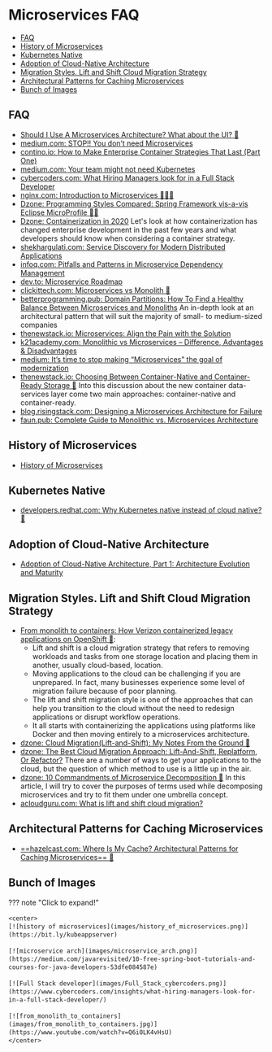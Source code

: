 # Microservices FAQ
- [FAQ](#faq)
- [History of Microservices](#history-of-microservices)
- [Kubernetes Native](#kubernetes-native)
- [Adoption of Cloud-Native Architecture](#adoption-of-cloud-native-architecture)
- [Migration Styles. Lift and Shift Cloud Migration Strategy](#migration-styles-lift-and-shift-cloud-migration-strategy)
- [Architectural Patterns for Caching Microservices](#architectural-patterns-for-caching-microservices)
- [Bunch of Images](#bunch-of-images)
  
## FAQ
- [Should I Use A Microservices Architecture? What about the UI? 🌟](https://www.jamesmichaelhickey.com/microservices-architecture/)
- [medium.com: STOP!! You don’t need Microservices](https://medium.com/@ebin/stop-you-dont-need-microservices-dc732d70b3e0)
- [contino.io: How to Make Enterprise Container Strategies That Last (Part One)](https://www.contino.io/insights/how-to-make-enterprise-container-strategies-that-last-part-one)
- [medium.com: Your team might not need Kubernetes](https://medium.com/faun/your-team-might-not-need-kubernetes-57240e8d554a)
- [cybercoders.com: What Hiring Managers look for in a Full Stack Developer](https://www.cybercoders.com/insights/what-hiring-managers-look-for-in-a-full-stack-developer/)
- [nginx.com: Introduction to Microservices 🌟🌟🌟](https://www.nginx.com/blog/introduction-to-microservices/)
- [Dzone: Programming Styles Compared: Spring Framework vis-a-vis Eclipse MicroProfile 🌟🌟](https://dzone.com/articles/programming-styles-spring-boot-vis-a-vis-with-ecli)
- [Dzone: Containerization in 2020](https://dzone.com/articles/containerization-in-2020) Let's look at how containerization has changed enterprise development in the past few years and what developers should know when considering a container strategy.
- [shekhargulati.com: Service Discovery for Modern Distributed Applications](https://shekhargulati.com/2018/08/01/week-1-service-discovery-for-modern-distributed-applications/)
- [infoq.com: Pitfalls and Patterns in Microservice Dependency Management](https://www.infoq.com/articles/pitfalls-patterns-microservice-dependency-management/)
- [dev.to: Microservice Roadmap](https://dev.to/majidqafouri/microservice-roadmap-4mci)
- [clickittech.com: Microservices vs Monolith 🌟](https://www.clickittech.com/devops/microservices-vs-monolith/)
- [betterprogramming.pub: Domain Partitions: How To Find a Healthy Balance Between Microservices and Monoliths](https://betterprogramming.pub/domain-partitions-how-to-find-a-healthy-balance-between-microservices-and-monoliths-2cd74206559) An in-depth look at an architectural pattern that will suit the majority of small- to medium-sized companies
- [thenewstack.io: Microservices: Align the Pain with the Solution](https://thenewstack.io/microservices-align-the-pain-with-the-solution/)
- [k21academy.com: Monolithic vs Microservices – Difference, Advantages & Disadvantages](https://k21academy.com/docker-kubernetes/monolithic-vs-microservices/)
- [medium: It’s time to stop making “Microservices” the goal of modernization](https://medium.com/ibm-garage/its-time-to-stop-making-microservices-the-goal-of-modernization-71758b400287)
- [thenewstack.io: Choosing Between Container-Native and Container-Ready Storage 🌟](https://thenewstack.io/choosing-between-container-native-and-container-ready-storage/) Into this discussion about the new container data-services layer come two main approaches: container-native and container-ready.
- [blog.risingstack.com: Designing a Microservices Architecture for Failure](https://blog.risingstack.com/designing-microservices-architecture-for-failure/)
- [faun.pub: Complete Guide to Monolithic vs. Microservices Architecture](https://faun.pub/complete-guide-to-monolithic-vs-microservices-architecture-fe1858c2cfef?gi=e90ac9ae47ab)

## History of Microservices
- [History of Microservices](https://bit.ly/kubeappserver)

## Kubernetes Native
- [developers.redhat.com: Why Kubernetes native instead of cloud native? 🌟](https://developers.redhat.com/blog/2020/04/08/why-kubernetes-native-instead-of-cloud-native/)

## Adoption of Cloud-Native Architecture
- [Adoption of Cloud-Native Architecture, Part 1: Architecture Evolution and Maturity](https://www.infoq.com/articles/cloud-native-architecture-adoption-part1/)

## Migration Styles. Lift and Shift Cloud Migration Strategy
- [From monolith to containers: How Verizon containerized legacy applications on OpenShift 🌟](https://www.youtube.com/watch?v=Q6i0LK4vHsU):
    - Lift and shift is a cloud migration strategy that refers to removing workloads and tasks from one storage location and placing them in another, usually cloud-based, location.
    - Moving applications to the cloud can be challenging if you are unprepared. In fact, many businesses experience some level of migration failure because of poor planning.
    - The lift and shift migration style is one of the approaches that can help you transition to the cloud without the need to redesign applications or disrupt workflow operations.
    - It all starts with containerizing the applications using platforms like Docker and then moving entirely to a microservices architecture.
- [dzone: Cloud Migration(Lift-and-Shift): My Notes From the Ground 🌟](https://dzone.com/articles/lift-and-shift-my-experience-on-the-ground)
- [dzone: The Best Cloud Migration Approach: Lift-And-Shift, Replatform, Or Refactor?](https://dzone.com/articles/the-best-cloud-migration-approach-lift-and-shift-r) There are a number of ways to get your applications to the cloud, but the question of which method to use is a little up in the air.
- [dzone: 10 Commandments of Microservice Decomposition 🌟](https://dzone.com/articles/10-commandments-on-microservice-decomposition) In this article, I will try to cover the purposes of terms used while decomposing microservices and try to fit them under one umbrella concept.
- [acloudguru.com: What is lift and shift cloud migration?](https://acloudguru.com/blog/business/what-is-lift-and-shift-cloud-migration)

## Architectural Patterns for Caching Microservices
- [==hazelcast.com: Where Is My Cache? Architectural Patterns for Caching Microservices== 🌟](https://hazelcast.com/blog/architectural-patterns-for-caching-microservices/)

## Bunch of Images
??? note "Click to expand!"

	<center>
	[![history of microservices](images/history_of_microservices.png)](https://bit.ly/kubeappserver)

	[![microservice arch](images/microservice_arch.png)](https://medium.com/javarevisited/10-free-spring-boot-tutorials-and-courses-for-java-developers-53dfe084587e)

	[![Full Stack developer](images/Full_Stack_cybercoders.png)](https://www.cybercoders.com/insights/what-hiring-managers-look-for-in-a-full-stack-developer/)

	[![from_monolith_to_containers](images/from_monolith_to_containers.jpg)](https://www.youtube.com/watch?v=Q6i0LK4vHsU)
	</center>
